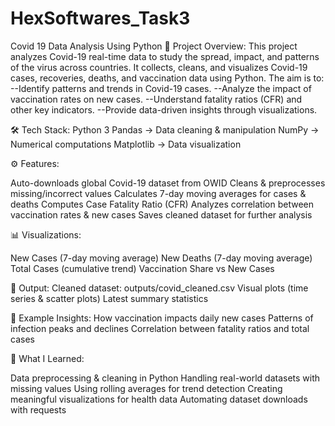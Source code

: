 # HexSoftwares_Task3
Covid 19 Data Analysis Using Python
📌 Project Overview:
This project analyzes Covid-19 real-time data to study the spread, impact, and patterns of the virus across countries.
It collects, cleans, and visualizes Covid-19 cases, recoveries, deaths, and vaccination data using Python.
The aim is to:
--Identify patterns and trends in Covid-19 cases.
--Analyze the impact of vaccination rates on new cases.
--Understand fatality ratios (CFR) and other key indicators.
--Provide data-driven insights through visualizations.


🛠️ Tech Stack:
Python 3
Pandas → Data cleaning & manipulation
NumPy → Numerical computations
Matplotlib → Data visualization

⚙️ Features:

 Auto-downloads global Covid-19 dataset from OWID
 Cleans & preprocesses missing/incorrect values
 Calculates 7-day moving averages for cases & deaths
 Computes Case Fatality Ratio (CFR)
 Analyzes correlation between vaccination rates & new cases
 Saves cleaned dataset for further analysis

 📊 Visualizations:

New Cases (7-day moving average)
New Deaths (7-day moving average)
Total Cases (cumulative trend)
Vaccination Share vs New Cases



📂 Output:
Cleaned dataset: outputs/covid_cleaned.csv
Visual plots (time series & scatter plots)
Latest summary statistics

📌 Example Insights:
How vaccination impacts daily new cases
Patterns of infection peaks and declines
Correlation between fatality ratios and total cases

🙌 What I Learned:

Data preprocessing & cleaning in Python
Handling real-world datasets with missing values
Using rolling averages for trend detection
Creating meaningful visualizations for health data
Automating dataset downloads with requests




